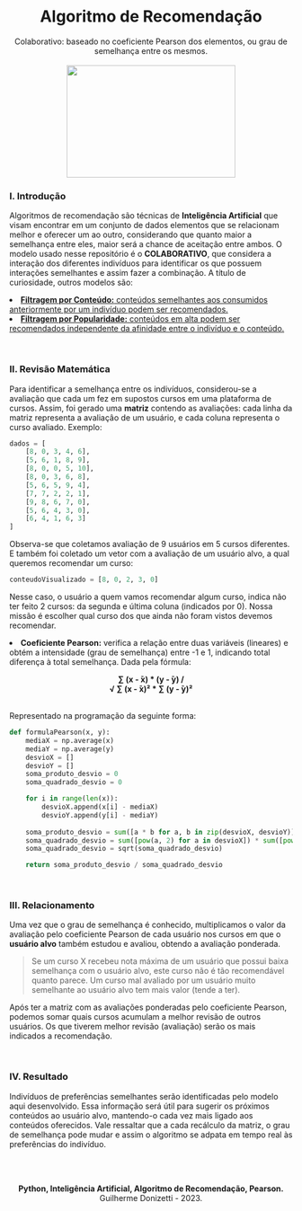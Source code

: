 <h1 align="center">Algoritmo de Recomendação</h1>
<p align="center">Colaborativo: baseado no coeficiente Pearson dos elementos, ou grau de semelhança entre os mesmos.<br><br>
<img src="https://www.transparentpng.com/thumb/networking/networking-vector-6.png" width="300" height="200"></p>

<b><h3>I. Introdução</h3></b>
<p>Algoritmos de recomendação são técnicas de <b>Inteligência Artificial</b> que visam encontrar em um conjunto de dados elementos que se relacionam melhor e oferecer um ao outro, considerando que quanto maior a semelhança entre eles, maior será a chance de aceitação entre ambos. O modelo usado nesse repositório é o <b>COLABORATIVO</b>, que considera a interação dos diferentes indivíduos para identificar os que possuem interações semelhantes e assim fazer a combinação. A título de curiosidade, outros modelos são:
<u>
  <li><b>Filtragem por Conteúdo:</b> conteúdos semelhantes aos consumidos anteriormente por um indivíduo podem ser recomendados.</li>
  <li><b>Filtragem por Popularidade:</b> conteúdos em alta podem ser recomendados independente da afinidade entre o indivíduo e o conteúdo.</li>
</u></p>

<br>

<b><h3>II. Revisão Matemática</h3></b>
<p>Para identificar a semelhança entre os indivíduos, considerou-se a avaliação que cada um fez em supostos cursos em uma plataforma de cursos. Assim, foi gerado uma <b>matriz</b> contendo as avaliações: cada linha da matriz representa a avaliaçâo de um usuário, e cada coluna representa o curso avaliado. Exemplo:

```py
dados = [
    [8, 0, 3, 4, 6],
    [5, 6, 1, 8, 9],
    [8, 0, 0, 5, 10],
    [8, 0, 3, 6, 8],
    [5, 6, 5, 9, 4],
    [7, 7, 2, 2, 1],
    [9, 8, 6, 7, 0],
    [5, 6, 4, 3, 0],
    [6, 4, 1, 6, 3]
]
```
Observa-se que coletamos avaliação de 9 usuários em 5 cursos diferentes. E também foi coletado um vetor com a avaliação de um usuário alvo, a qual queremos recomendar um curso:

```py
conteudoVisualizado = [8, 0, 2, 3, 0]
```
Nesse caso, o usuário a quem vamos recomendar algum curso, indica não ter feito 2 cursos: da segunda e última coluna (indicados por 0). Nossa missão é escolher qual curso dos que ainda não foram vistos devemos recomendar.

<b><li>Coeficiente Pearson:</b> verifica a relação entre duas variáveis (lineares) e obtém a intensidade (grau de semelhança) entre -1 e 1, indicando total diferença à total semelhança. Dada pela fórmula:<br>
<p align="center"><b>&#8721; (x - &#772;x) * (y - &#772;y) /<br> &#8730; &#8721; (x - &#772;x)² * &#8721; (y - &#772;y)²</b></p><br>
Representado na programação da seguinte forma:<br>

```py
def formulaPearson(x, y):
    mediaX = np.average(x)
    mediaY = np.average(y)
    desvioX = []
    desvioY = []
    soma_produto_desvio = 0
    soma_quadrado_desvio = 0

    for i in range(len(x)):
        desvioX.append(x[i] - mediaX)
        desvioY.append(y[i] - mediaY)
    
    soma_produto_desvio = sum([a * b for a, b in zip(desvioX, desvioY)])
    soma_quadrado_desvio = sum([pow(a, 2) for a in desvioX]) * sum([pow(a, 2) for a in desvioY])
    soma_quadrado_desvio = sqrt(soma_quadrado_desvio)

    return soma_produto_desvio / soma_quadrado_desvio
```

</li>
</p>

<br>

<b><h3>III. Relacionamento</h3></b>
<p>
  Uma vez que o grau de semelhança é conhecido, multiplicamos o valor da avaliação pelo coeficiente Pearson de cada usuário nos cursos em que o <b>usuário alvo</b> também estudou e avaliou, obtendo a avaliação ponderada.<br>
  <blockquote>
    Se um curso X recebeu nota máxima de um usuário que possui baixa semelhança com o usuário alvo, este curso não é tão recomendável quanto parece. Um curso mal avaliado por um usuário muito semelhante ao usuário alvo tem mais valor (tende a ter).
  </blockquote>
  Após ter a matriz com as avaliações ponderadas pelo coeficiente Pearson, podemos somar quais cursos acumulam a melhor revisão de outros usuários. Os que tiverem melhor revisão (avaliação) serão os mais indicados a recomendação.
</p>

<br>

<b><h3>IV. Resultado</h3></b>
<p>
  Indivíduos de preferências semelhantes serão identificadas pelo modelo aqui desenvolvido. Essa informação será útil para sugerir os próximos conteúdos ao usuário alvo, mantendo-o cada vez mais ligado aos conteúdos oferecidos. Vale ressaltar que a cada recálculo da matriz, o grau de semelhança pode mudar e assim o algoritmo se adpata em tempo real às preferências do indivíduo.
</p>

<br><br>

<p align="center">
  <b>Python, Inteligência Artificial, Algoritmo de Recomendação, Pearson.</b><br>
  Guilherme Donizetti - 2023.
</p>
